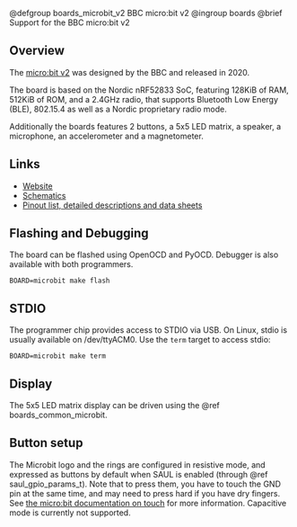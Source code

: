 @defgroup    boards_microbit_v2 BBC micro:bit v2
@ingroup     boards
@brief       Support for the BBC micro:bit v2

## Overview

The [micro:bit v2](https://www.microbit.co.uk/) was designed by the BBC and
released in 2020.

The board is based on the Nordic nRF52833 SoC, featuring 128KiB of RAM, 512KiB
of ROM, and a 2.4GHz radio, that supports Bluetooth Low Energy (BLE), 802.15.4
as well as a Nordic proprietary radio mode.

Additionally the boards features 2 buttons, a 5x5 LED matrix, a speaker, a
microphone, an accelerometer and a magnetometer.

## Links

- [Website](https://www.microbit.co.uk/)
- [Schematics](https://github.com/microbit-foundation/microbit-v2-hardware/blob/main/V2/MicroBit_V2.0.0_S_schematic.PDF)
- [Pinout list, detailed descriptions and data sheets](https://tech.microbit.org/hardware/schematic/)

##  Flashing and Debugging

The board can be flashed using OpenOCD and PyOCD. Debugger is also available
with both programmers.

```
BOARD=microbit make flash
```

## STDIO

The programmer chip provides access to STDIO via USB. On Linux, stdio is
usually available on /dev/ttyACM0. Use the `term` target to access stdio:

```
BOARD=microbit make term
```

## Display

The 5x5 LED matrix display can be driven using the @ref boards_common_microbit.

## Button setup

The Microbit logo and the rings are configured in resistive mode, and expressed
as buttons by default when SAUL is enabled (through @ref saul_gpio_params_t).
Note that to press them, you have to touch the GND pin at the same time, and
may need to press hard if you have dry fingers.  See [the micro:bit documentation on touch]
for more information. Capacitive mode is currently not supported.

[the micro:bit documentation on touch]: https://support.microbit.org/support/solutions/articles/19000116318-touch-sensing-on-the-micro-bit
